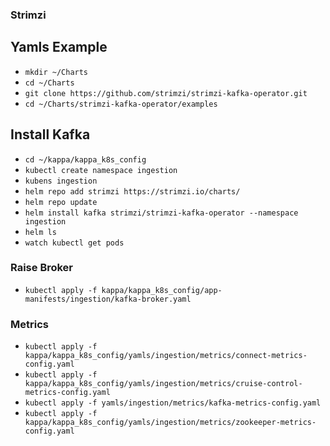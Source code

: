 ### Strimzi

## Yamls Example

- `mkdir ~/Charts`
- `cd ~/Charts`
- `git clone https://github.com/strimzi/strimzi-kafka-operator.git`
- `cd ~/Charts/strimzi-kafka-operator/examples`

## Install Kafka

- `cd ~/kappa/kappa_k8s_config`
- `kubectl create namespace ingestion`
- `kubens ingestion`
- `helm repo add strimzi https://strimzi.io/charts/`
- `helm repo update`
- `helm install kafka strimzi/strimzi-kafka-operator --namespace ingestion`
- `helm ls`
- `watch kubectl get pods`

### Raise Broker

- `kubectl apply -f kappa/kappa_k8s_config/app-manifests/ingestion/kafka-broker.yaml`

### Metrics

- `kubectl apply -f kappa/kappa_k8s_config/yamls/ingestion/metrics/connect-metrics-config.yaml`
- `kubectl apply -f kappa/kappa_k8s_config/yamls/ingestion/metrics/cruise-control-metrics-config.yaml`
- `kubectl apply -f yamls/ingestion/metrics/kafka-metrics-config.yaml`
- `kubectl apply -f kappa/kappa_k8s_config/yamls/ingestion/metrics/zookeeper-metrics-config.yaml`
